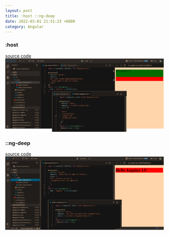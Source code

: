 ```yaml
---
layout: post
title: :host ::ng-deep
date: 2022-03-01 21:51:23 +0800
category: Angular
---
```

### :host
[source code](https://stackblitz.com/edit/angular-ivy-6jnq9h?file=src/app/app.component.ts)  
![alt text](/public/img/angular/002-host-01.PNG)


### ::ng-deep
[source code](https://stackblitz.com/edit/angular-ivy-sth6tf?file=src/app/app.component.ts)  
![alt text](/public/img/angular/002-ngdeep-01.PNG)


